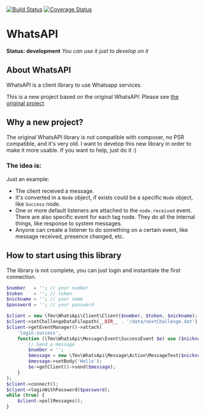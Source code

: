 [![Build Status](https://travis-ci.org/thomasvargiu/TmvWhatsApi.png?branch=master)](https://travis-ci.org/thomasvargiu/TmvWhatsApi)
[![Coverage Status](https://coveralls.io/repos/thomasvargiu/TmvWhatsApi/badge.png?branch=master)](https://coveralls.io/r/thomasvargiu/TmvWhatsApi?branch=master)

# WhatsAPI

**Status: development**
*You can use it just to develop on it*


## About WhatsAPI

WhatsAPI is a client library to use Whatsapp services.

This is a new project based on the original WhatsAPI:
Please see [the original project](https://github.com/venomous0x/WhatsAPI)

## Why a new project?

The original WhatsAPI library is not compatible with composer, no PSR compatible, and it's very old.
I want to develop this new library in order to make it more usable.
If you want to help, just do it :)

### The idea is: ###

Just an example:
* The client received a message.
* It's converted in a ```Node``` object, if exists could be a specific ```Node``` object, like ```Success``` node.
* One or more default listeners are attached to the ```node.received``` event. There are also specific event for each tag node. They do all the internal things, like response to system messages.
* Anyone can create a listener to do something on a certain event, like message received, presence changed, etc.

## How to start using this library

The library is not complete, you can just login and instantiate the first connection.

```php
$number   = ''; // your number
$token    = ''; // token
$nickname = ''; // your name
$password = ''; // your password

$client = new \Tmv\WhatsApi\Client\Client($number, $token, $nickname);
$client->setChallengeDataFilepath(__DIR__ . '/data/nextChallenge.dat');
$client->getEventManager()->attach(
    'login.success',
    function (\Tmv\WhatsApi\Message\Event\SuccessEvent $e) use ($nickname) {
        // Send a message
        $number = '';
        $message = new \Tmv\WhatsApi\Message\Action\MessageText($nickname, $number);
        $message->setBody('Hello');
        $e->getClient()->send($message);
    }
);
$client->connect();
$client->loginWithPassword($password);
while (true) {
    $client->pollMessages();
}
```
